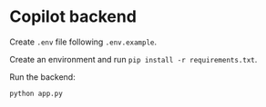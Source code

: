 # Copilot backend

Create `.env` file following `.env.example`.

Create an environment and run `pip install -r requirements.txt`.

Run the backend:

```bash
python app.py
```
